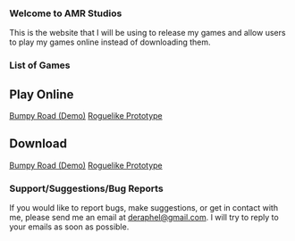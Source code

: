 ### Welcome to AMR Studios

This is the website that I will be using to release my games and allow users to play my games online instead of downloading them.

### List of Games

## Play Online
[Bumpy Road (Demo)](http://google.com)
[Roguelike Prototype](http://google.com)

## Download
[Bumpy Road (Demo)](http://google.com)
[Roguelike Prototype](http://google.com)

### Support/Suggestions/Bug Reports

If you would like to report bugs, make suggestions, or get in contact with me, please send me an email at deraphel@gmail.com. I will try to reply to your emails as soon as possible.
